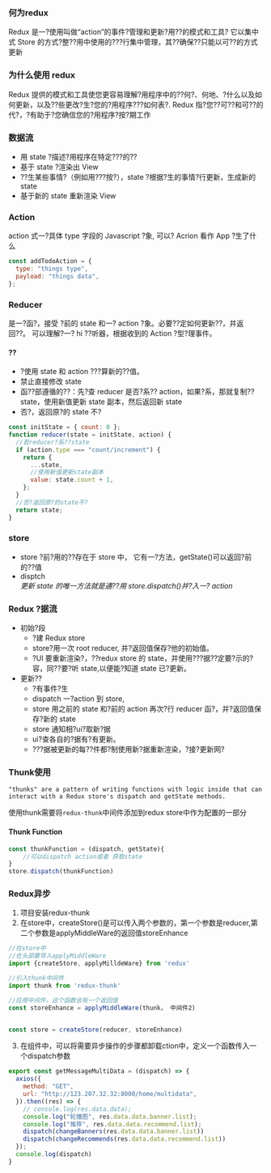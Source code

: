 ### 何为redux

Redux 是一?使用叫做“action”的事件?管理和更新?用??的模式和工具? 它以集中式 Store 的方式?整??用中使用的???行集中管理，其??确保??只能以可??的方式更新

### 为什么使用 redux

Redux 提供的模式和工具使您更容易理解?用程序中的??何?、何地、?什么以及如何更新，以及??些更改?生?您的?用程序???如何表?. Redux 指?您??可??和可??的代?，?有助于?您确信您的?用程序?按?期工作

### 数据流

- 用 state ?描述?用程序在特定???的??
- 基于 state ?渲染出 View
- ??生某些事情?（例如用???按?），state ?根据?生的事情?行更新，生成新的 state
- 基于新的 state 重新渲染 View

### Action

action 式一?具体 type 字段的 Javascript ?象, 可以? Acrion 看作 App ?生了什么

```js
const addTodoAction = {
  type: "things type",
  payload: "things data",
};
```

### Reducer

是一?函?，接受
?前的 state 和一? action ?象。必要??定如何更新??，并返回??。
可以理解?一? hi ??听器，根据收到的 Action ?型?理事件。

#### ??

- ?使用 state 和 action ???算新的??值。
- 禁止直接修改 state
- 函??部遵循的??：先?查 reducer 是否?系?? action，如果?系，那就复制?? state，使用新值更新 state 副本，然后返回新 state
- 否?，返回原?的 state 不?

```js
const initState = { count: 0 };
function reducer(state = initState, action) {
  //若reducer?系??state
  if (action.type === "count/increment") {
    return {
      ...state,
      //使用新值更新state副本
      value: state.count + 1,
    };
  }
  //否?返回原?的state不?
  return state;
}
```

### store

- store
  ?前?用的??存在于 store 中，
  它有一?方法，getState()可以返回?前的??值
- disptch <br>
  _更新 state 的唯一方法就是通??用 store.dispatch()并?入一? action_

### Redux ?据流

- 初始?段
  - ?建 Redux store
  - store?用一次 root reducer, 并?返回值保存?他的初始值。
  - ?UI 要重新渲染?，??redux store 的 state，并使用???据??定要?示的?容，同??要?听 state,以便能?知道 state 已?更新。
- 更新??
  - ?有事件?生
  - dispatch 一?action 到 store,
  - store 用之前的 state 和?前的 action 再次?行 reducer 函?，并?返回值保存?新的 state
  - store 通知相?ui?取新?据
  - ui?查各自的?据有?有更新。
  - ???据被更新的每??件都?制使用新?据重新渲染，?接?更新网?

### Thunk使用
`"thunks" are a pattern of writing functions with logic inside that can interact with a Redux store's dispatch and getState methods.`

使用thunk需要将`redux-thunk`中间件添加到redux store中作为配置的一部分

#### Thunk Function
```js
const thunkFunction = (dispatch, getState){
	//可以dispatch action或者 获取state
}
store.dispatch(thunkFunction)
```

### Redux异步
1. 项目安装redux-thunk
2. 在store中，createStore()是可以传入两个参数的，第一个参数是reducer,第二个参数是applyMiddleWare的返回值storeEnhance

```js
//在store中
//在头部要导入applyMiddleWare
import {createStore, applyMilldeWare} from 'redux'

//引入thunk中间件
import thunk from 'redux-thunk'

//应用中间件，这个函数会有一个返回值
const storeEnhance = applyMiddleWare(thunk， 中间件2)


const store = createStore(reducer, storeEnhance)
```
3. 在组件中，可以将需要异步操作的步骤都卸载ction中，定义一个函数传入一个dispatch参数
```js
export const getMessageMultiData = (dispatch) => {
  axios({
    method: "GET",
    url: "http://123.207.32.32:8000/home/multidata",
  }).then((res) => {
    // console.log(res.data.data);
    console.log("轮播图", res.data.data.banner.list);
    console.log("推荐", res.data.data.recommend.list);
    dispatch(changeBanners(res.data.data.banner.list))
    dispatch(changeRecommends(res.data.data.recommend.list))
  });
  console.log(dispatch)
}
```